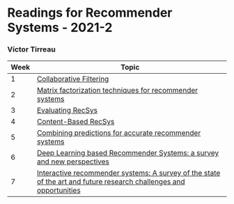 # Readings for Recommender Systems - 2021-2
### Víctor Tirreau


| Week   |  Topic                               |
|--------|------                                |
| 1      | [Collaborative Filtering](week1/lectura1.md)     |
| 2      | [Matrix factorization techniques for recommender systems](week2/lectura1.md)    |
| 3      | [Evaluating RecSys](week3/lectura3.md)           |
| 4      | [Content-Based RecSys](week4/lectura4.md)           |
| 5      | [Combining predictions for accurate recommender systems](week5/lectura5.md)           |
| 6      | [Deep Learning based Recommender Systems: a survey and new perspectives](week6/lectura6.md)           |
| 7      | [Interactive recommender systems: A survey of the state of the art and future research challenges and opportunities](week7/lectura7.md)           |

<!-- 

|        |                                 |
|        |                                 | 

-->
